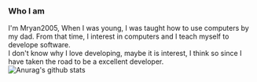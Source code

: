 ### Who I am
I'm Mryan2005, When I was young, I was taught how to use computers by my dad. From that time, I interest in computers and I teach myself to develope software.  
I don't know why I love developing, maybe it is interest, I think so since I have taken the road to be a excellent developer.  
![Anurag's github stats](https://github-readme-stats.vercel.app/api?username=Mryan2005)
<!--
**Mryan2005/Mryan2005** is a ✨ _special_ ✨ repository because its `README.md` (this file) appears on your GitHub profile.

Here are some ideas to get started:

- 🔭 I’m currently working on ...
- 🌱 I’m currently learning ...
- 👯 I’m looking to collaborate on ...
- 🤔 I’m looking for help with ...
- 💬 Ask me about ...
- 📫 How to reach me: ...
- 😄 Pronouns: ...
- ⚡ Fun fact: ...
-->
